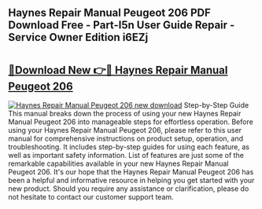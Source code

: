 ## Haynes Repair Manual Peugeot 206 PDF Download Free - Part-I5n User Guide Repair - Service Owner Edition i6EZj

# <h2><a href="http://bc84257.oget.top/?id=Haynes+Repair+Manual+Peugeot+206">🔗Download New 👉🔴 Haynes Repair Manual Peugeot 206</a></h2>

[![Haynes Repair Manual Peugeot 206 new download](https://i.imgur.com/5g1atiW.png)](http://bc84257.oget.top/?id=Haynes+Repair+Manual+Peugeot+206)
Step-by-Step Guide This manual breaks down the process of using your new Haynes Repair Manual Peugeot 206 into manageable steps for effortless operation. Before using your Haynes Repair Manual Peugeot 206, please refer to this user manual for comprehensive instructions on product setup, operation, and troubleshooting. It includes step-by-step guides for using each feature, as well as important safety information. List of features are just some of the remarkable capabilities available in your new Haynes Repair Manual Peugeot 206. It's our hope that the Haynes Repair Manual Peugeot 206 has been a helpful and informative resource in helping you get started with your new product. Should you require any assistance or clarification, please do not hesitate to contact our customer support team.
